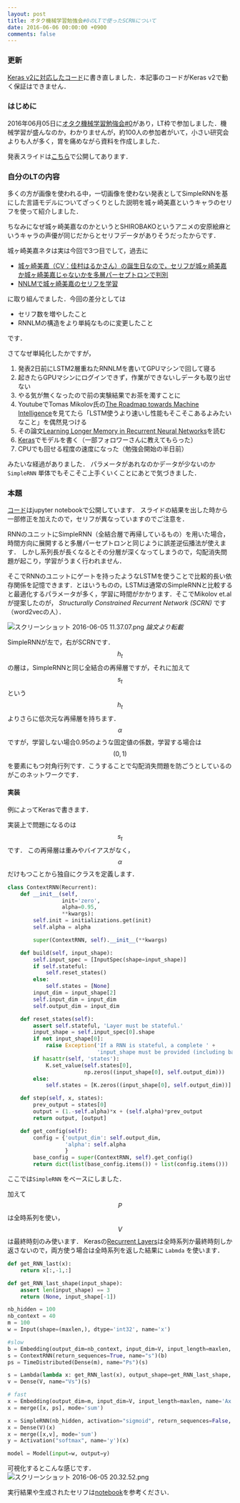 ```yaml
---
layout: post
title: オタク機械学習勉強会#0のLTで使ったSCRNについて
date: 2016-06-06 00:00:00 +0900
comments: false
---
```


### 更新

[Keras v2に対応したコード](https://github.com/nzw0301/keras-examples/blob/master/SCRNLM.ipynb)に書き直しました．本記事のコードがKeras v2で動く保証はできません．


### はじめに

2016年06月05日に[オタク機械学習勉強会#0](http://otakuml.connpass.com/event/30695/)があり，LT枠で参加しました．機械学習が盛んなのか，わかりませんが，約100人の参加者がいて，小さい研究会よりも人が多く，胃を痛めながら資料を作成しました．


発表スライドは[こちら](https://speakerdeck.com/nzw0301/cheng-keqi-mei-jia-dexue-burnnlm
)で公開してあります．

### 自分のLTの内容

多くの方が画像を使われる中，一切画像を使わない発表としてSimpleRNNを基にした言語モデルについてざっくりとした説明を城ヶ崎美嘉というキャラのセリフを使って紹介しました．

ちなみになぜ城ヶ崎美嘉なのかというとSHIROBAKOというアニメの安原絵麻というキャラの声優が同じだからとセリフデータがありそうだったからです．

城ヶ崎美嘉ネタは実は今回で3つ目でして，過去に

- [城ヶ崎美嘉（CV：佳村はるかさん）の誕生日なので，セリフが城ヶ崎美嘉か城ヶ崎美嘉じゃないかを多層パーセプトロンで判別](http://nzw.hatenablog.jp/entry/2015/11/12/074124)
- [NNLMで城ヶ崎美嘉のセリフを学習](http://nzw.hatenablog.jp/entry/2016/05/09/232101)

に取り組んでました．今回の差分としては

- セリフ数を増やしたこと
- RNNLMの構造をより単純なものに変更したこと

です．

さてなぜ単純化したかですが，

1. 発表2日前にLSTM2層重ねたRNNLMを書いてGPUマシンで回して寝る
2. 起きたらGPUマシンにログインできず，作業ができないしデータも取り出せない
3. やる気が無くなったので前の実験結果でお茶を濁すことに
4. YoutubeでTomas Mikolov氏の[The Roadmap towards Machine Intelligence](https://www.youtube.com/watch?v=gi4Zf59_IcU)を見てたら「LSTM使うより速いし性能もそこそこあるよみたいなこと」を偶然見つける
5. その論文[Learning Longer Memory in Recurrent Neural Networks](https://research.facebook.com/publications/learning-longer-memory-in-recurrent-neural-networks/)を読む
6. [Keras](http://keras.io/)でモデルを書く（一部フォロワーさんに教えてもらった）
7. CPUでも回せる程度の速度になった（勉強会開始の半日前）


みたいな経過がありました．
パラメータがあれなのかデータが少ないのか `SimpleRNN` 単体でもそこそこ上手くいくことにあとで気づきました．

### 本題

[コード](https://gist.github.com/nzw0301/4dddfd7fdd22eb61d012dc821c365381)はjupyter notebookで公開しています．
スライドの結果を出した時から一部修正を加えたので，セリフが異なっていますのでご注意を．

RNNのユニットにSimpleRNN（全結合層で再帰しているもの）を用いた場合，時間方向に展開すると多層パーセプトロンと同じように誤差逆伝播法が使えます．
しかし系列長が長くなるとその分層が深くなってしまうので，勾配消失問題が起こり，学習がうまく行われません．

そこでRNNのユニットにゲートを持ったようなLSTMを使うことで比較的長い依存関係を記憶できます．とはいうものの，LSTMは通常のSimpleRNNと比較すると最適化するパラメータが多く，学習に時間がかかります．そこでMikolov et.alが提案したのが， *Structurally Constrained Recurrent Network (SCRN)* です（word2vecの人）．


![スクリーンショット 2016-06-05 11.37.07.png](https://qiita-image-store.s3.amazonaws.com/0/72604/39bf7de2-12ad-8b78-00b8-4dce00577e13.png)
*論文より転載*


SimpleRNNが左で，右がSCRNです．
$$h_t$$ の層は，SimpleRNNと同じ全結合の再帰層ですが，それに加えて $$s_t$$ という $$h_t$$ よりさらに低次元な再帰層を持ちます．
$$\alpha$$ ですが，学習しない場合0.95のような固定値の係数，学習する場合は$$(0,1)$$ を要素にもつ対角行列です．こうすることで勾配消失問題を防ごうとしているのがこのネットワークです．

#### 実装

例によってKerasで書きます．

実装上で問題になるのは $$s_t$$ です．
この再帰層は重みやバイアスがなく，$$\alpha$$だけもつことから独自にクラスを定義します．

```python
class ContextRNN(Recurrent):
    def __init__(self,
                 init='zero',
                 alpha=0.95,
                 **kwargs):
        self.init = initializations.get(init)
        self.alpha = alpha

        super(ContextRNN, self).__init__(**kwargs)

    def build(self, input_shape):
        self.input_spec = [InputSpec(shape=input_shape)]
        if self.stateful:
            self.reset_states()
        else:
            self.states = [None]
        input_dim = input_shape[2]
        self.input_dim = input_dim
        self.output_dim = input_dim

    def reset_states(self):
        assert self.stateful, 'Layer must be stateful.'
        input_shape = self.input_spec[0].shape
        if not input_shape[0]:
            raise Exception('If a RNN is stateful, a complete ' +
                            'input_shape must be provided (including batch size).')
        if hasattr(self, 'states'):
            K.set_value(self.states[0],
                        np.zeros((input_shape[0], self.output_dim)))
        else:
            self.states = [K.zeros((input_shape[0], self.output_dim))]

    def step(self, x, states):
        prev_output = states[0]
        output = (1.-self.alpha)*x + (self.alpha)*prev_output
        return output, [output]

    def get_config(self):
        config = {'output_dim': self.output_dim,
                  'alpha': self.alpha
                  }
        base_config = super(ContextRNN, self).get_config()
        return dict(list(base_config.items()) + list(config.items()))
```
ここでは`SimpleRNN` をベースにしました．

加えて $$P$$ は全時系列を使い，$$V$$は最終時刻のみ使います．
Kerasの[Recurrent Layers](http://keras.io/layers/recurrent/)は全時系列か最終時刻しか返さないので，両方使う場合は全時系列を返した結果に `Labmda` を使います．

```python
def get_RNN_last(x):
    return x[:,-1,:]

def get_RNN_last_shape(input_shape):
    assert len(input_shape) == 3
    return (None, input_shape[-1])

nb_hidden = 100
nb_context = 40
m = 100
w = Input(shape=(maxlen,), dtype='int32', name='x')

#slow
b = Embedding(output_dim=nb_context, input_dim=V, input_length=maxlen, name='Bx')(w)
s = ContextRNN(return_sequences=True, name="s")(b)
ps = TimeDistributed(Dense(m), name="Ps")(s)

s = Lambda(lambda x: get_RNN_last(x), output_shape=get_RNN_last_shape, name="s_T")(s)
v = Dense(V, name="Vs")(s)

# fast
x = Embedding(output_dim=m, input_dim=V, input_length=maxlen, name='Ax')(w)
x = merge([x, ps], mode='sum')

x = SimpleRNN(nb_hidden, activation="sigmoid", return_sequences=False, name="h")(x)
x = Dense(V)(x)
x = merge([x,v], mode='sum')
y = Activation("softmax", name='y')(x)

model = Model(input=w, output=y)
```

可視化するとこんな感じです．
![スクリーンショット 2016-06-05 20.32.52.png](https://qiita-image-store.s3.amazonaws.com/0/72604/09ccf0c0-dca9-8701-2239-19c9f9eee175.png)


実行結果や生成されたセリフは[notebook](https://gist.github.com/nzw0301/4dddfd7fdd22eb61d012dc821c365381)を参考ください．
